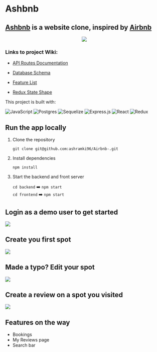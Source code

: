 # Ashbnb


## [Ashbnb](https://ashbnb.herokuapp.com/) is a website clone, inspired by [Airbnb](https://www.airbnb.com/)
<p align ="center">
<img src="https://iili.io/Zf4IwB.png"></img>
</p>

### Links to project Wiki:

* [API Routes Documentation](https://github.com/ashramki96/Airbnb-/wiki/API-Routes)

* [Database Schema](https://github.com/ashramki96/Airbnb-/wiki/Database-Schema-Image)

* [Feature List](https://github.com/ashramki96/Airbnb-/wiki/Feature-List)

* [Redux State Shape](https://github.com/ashramki96/Airbnb-/wiki/Redux-State-Shape)


This project is built with:

![JavaScript](https://img.shields.io/badge/javascript-%23323330.svg?style=for-the-badge&logo=javascript&logoColor=%23F7DF1E)
![Postgres](https://img.shields.io/badge/postgres-%23316192.svg?style=for-the-badge&logo=postgresql&logoColor=white)
![Sequelize](https://img.shields.io/badge/Sequelize-52B0E7?style=for-the-badge&logo=Sequelize&logoColor=white)
![Express.js](https://img.shields.io/badge/express.js-%23404d59.svg?style=for-the-badge&logo=express&logoColor=%2361DAFB)
![React](https://img.shields.io/badge/react-%2320232a.svg?style=for-the-badge&logo=react&logoColor=%2361DAFB)
![Redux](https://img.shields.io/badge/redux-%23593d88.svg?style=for-the-badge&logo=redux&logoColor=white)


## Run the app locally

1. Clone the repository

   `git clone git@github.com:ashramki96/Airbnb-.git`

2. Install dependencies

   `npm install`

3. Start the backend and front server

   `cd backend` :arrow_right: `npm start` <br>
   `cd frontend` :arrow_right: `npm start`

## Login as a demo user to get started

![](https://i.ibb.co/8K0GVsf/splashpagedemouser.png)

## Create you first spot

![](https://i.ibb.co/wQxkRqL/create-Aspot.png)

## Made a typo? Edit your spot

![](https://i.ibb.co/ByvkLpR/editspot.png)

## Create a review on a spot you visited

![](https://i.ibb.co/mNTsDq4/createreview.png)

## Features on the way

* Bookings
* My Reviews page
* Search bar

